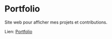 # Portfolio

Site web pour afficher mes projets et contributions. 

Lien: [Portfolio](https://rochdamour.ca)

